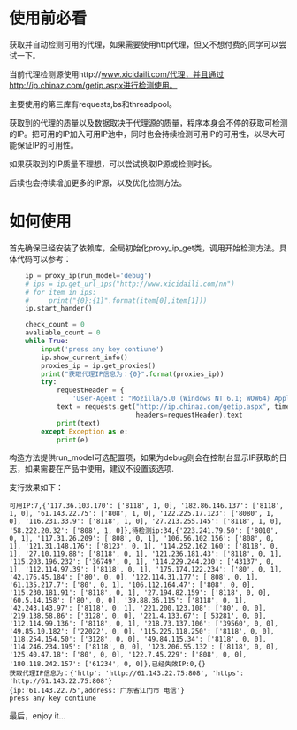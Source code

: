 # 使用前必看
获取并自动检测可用的代理，如果需要使用http代理，但又不想付费的同学可以尝试一下。

当前代理检测源使用http://www.xicidaili.com/代理，并且通过http://ip.chinaz.com/getip.aspx进行检测使用。

主要使用的第三库有requests,bs和threadpool。

获取到的代理的质量以及数据取决于代理源的质量，程序本身会不停的获取可检测的IP。把可用的IP加入可用IP池中，同时也会持续检测可用IP的可用性，以尽大可能保证IP的可用性。

如果获取到的IP质量不理想，可以尝试换取IP源或检测时长。

后续也会持续增加更多的IP源，以及优化检测方法。

# 如何使用
首先确保已经安装了依赖库，全局初始化proxy_ip_get类，调用开始检测方法。具体代码可以参考：
```python
    ip = proxy_ip(run_model='debug')
    # ips = ip.get_url_ips("http://www.xicidaili.com/nn")
    # for item in ips:
    #     print("{0}:{1}".format(item[0],item[1]))
    ip.start_hander()

    check_count = 0
    avaliable_count = 0
    while True:
        input('press any key contiune')
        ip.show_current_info()
        proxies_ip = ip.get_proxies()
        print("获取代理IP信息为：{0}".format(proxies_ip))
        try:
            requestHeader = {
                'User-Agent': "Mozilla/5.0 (Windows NT 6.1; WOW64) AppleWebKit/537.36 (KHTML, like Gecko) Chrome/46.0.2490.80 Safari/537.36"}
            text = requests.get("http://ip.chinaz.com/getip.aspx", timeout=5, proxies=proxies_ip,
                                headers=requestHeader).text
            print(text)
        except Exception as e:
            print(e)

```

构造方法提供run_model可选配置项，如果为debug则会在控制台显示IP获取的日志，如果需要在产品中使用，建议不设置该选项.

支行效果如下：

```text
可用IP:7,{'117.36.103.170': ['8118', 1, 0], '182.86.146.137': ['8118', 1, 0], '61.143.22.75': ['808', 1, 0], '122.225.17.123': ['8080', 1, 0], '116.231.33.9': ['8118', 1, 0], '27.213.255.145': ['8118', 1, 0], '58.222.20.32': ['808', 1, 0]},待检测ip:34,{'223.241.79.50': ['8010', 0, 1], '117.31.26.209': ['808', 0, 1], '106.56.102.156': ['808', 0, 1], '121.31.148.176': ['8123', 0, 1], '114.252.162.160': ['8118', 0, 1], '27.10.119.88': ['8118', 0, 1], '121.236.181.43': ['8118', 0, 1], '115.203.196.232': ['36749', 0, 1], '114.229.244.230': ['43137', 0, 1], '112.114.97.39': ['8118', 0, 1], '175.174.122.234': ['80', 0, 1], '42.176.45.184': ['80', 0, 0], '122.114.31.177': ['808', 0, 1], '61.135.217.7': ['80', 0, 1], '106.112.164.47': ['808', 0, 0], '115.230.181.91': ['8118', 0, 1], '27.194.82.159': ['8118', 0, 0], '60.5.14.158': ['80', 0, 0], '39.88.36.115': ['8118', 0, 1], '42.243.143.97': ['8118', 0, 1], '221.200.123.108': ['80', 0, 0], '219.138.58.86': ['3128', 0, 0], '221.4.133.67': ['53281', 0, 0], '112.114.99.136': ['8118', 0, 1], '218.73.137.106': ['39560', 0, 0], '49.85.10.182': ['22022', 0, 0], '115.225.118.250': ['8118', 0, 0], '118.254.154.50': ['3128', 0, 0], '49.84.115.34': ['8118', 0, 0], '114.246.234.195': ['8118', 0, 0], '123.206.55.132': ['8118', 0, 0], '125.40.47.18': ['80', 0, 0], '122.7.45.229': ['808', 0, 0], '180.118.242.157': ['61234', 0, 0]},已经失效IP:0,{}
获取代理IP信息为：{'http': 'http://61.143.22.75:808', 'https': 'http://61.143.22.75:808'}
{ip:'61.143.22.75',address:'广东省江门市 电信'}
press any key contiune
```

最后，enjoy it...
